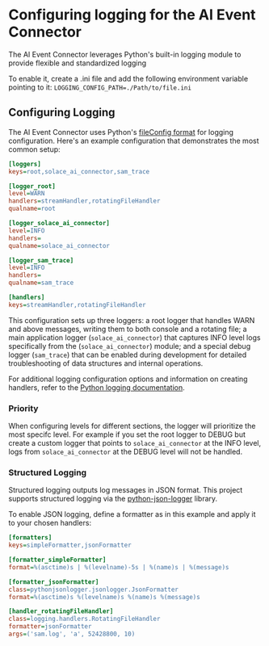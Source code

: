 # Configuring logging for the AI Event Connector

The AI Event Connector leverages Python's built-in logging module to provide flexible and standardized logging  

To enable it, create a .ini file and add the following environment variable pointing to it:
`LOGGING_CONFIG_PATH=./Path/to/file.ini`

## Configuring Logging

The AI Event Connector uses Python's [fileConfig format](https://docs.python.org/3/library/logging.config.html#configuration-file-format) for logging configuration. Here's an example configuration that demonstrates the most common setup:

```ini
[loggers]
keys=root,solace_ai_connector,sam_trace

[logger_root]
level=WARN
handlers=streamHandler,rotatingFileHandler
qualname=root

[logger_solace_ai_connector]
level=INFO
handlers=
qualname=solace_ai_connector

[logger_sam_trace]
level=INFO
handlers=
qualname=sam_trace

[handlers]
keys=streamHandler,rotatingFileHandler
```

This configuration sets up three loggers: a root logger that handles WARN and above messages, writing them to both console and a rotating file; a main application logger (`solace_ai_connector`) that captures INFO level logs specifically from the (`solace_ai_connector`) module; and a special debug logger (`sam_trace`) that can be enabled during development for detailed troubleshooting of data structures and internal operations.

For additional logging configuration options and information on creating handlers, refer to the [Python logging documentation](https://docs.python.org/3/library/logging.config.html#configuration-file-format).

### Priority

When configuring levels for different sections, the logger will prioritize the most specifc level. For example if you set the root logger to DEBUG but create a custom logger that points to `solace_ai_connector` at the INFO level, logs from `solace_ai_connector` at the DEBUG level will not be handled.

### Structured Logging

Structured logging outputs log messages in JSON format. This project supports structured logging via the [python-json-logger](https://github.com/nhairs/python-json-logger) library.

To enable JSON logging, define a formatter as in this example and apply it to your chosen handlers:

```ini
[formatters]
keys=simpleFormatter,jsonFormatter

[formatter_simpleFormatter]
format=%(asctime)s | %(levelname)-5s | %(name)s | %(message)s

[formatter_jsonFormatter]
class=pythonjsonlogger.jsonlogger.JsonFormatter
format=%(asctime)s %(levelname)s %(name)s %(message)s

[handler_rotatingFileHandler]
class=logging.handlers.RotatingFileHandler
formatter=jsonFormatter
args=('sam.log', 'a', 52428800, 10)
```

